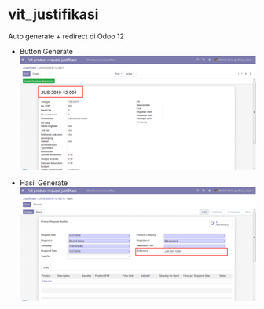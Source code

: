 # vit_justifikasi
Auto generate + redirect di Odoo 12

 - Button Generate
 ![Screenshoot](https://github.com/armannurhidayat/vit_justifikasi/blob/master/preview/Screenshot_1.png)
 
 - Hasil Generate
 ![Screenshoot](https://github.com/armannurhidayat/vit_justifikasi/blob/master/preview/Screenshot_2.png)
